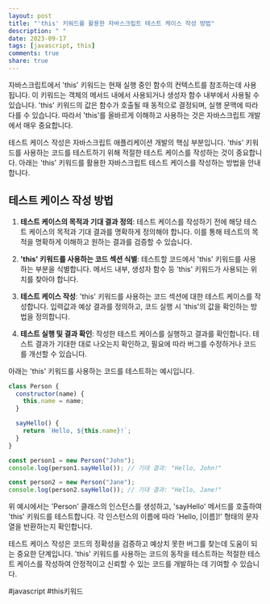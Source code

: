 ```yaml
---
layout: post
title: "'this' 키워드를 활용한 자바스크립트 테스트 케이스 작성 방법"
description: " "
date: 2023-09-17
tags: [javascript, this]
comments: true
share: true
---
```


자바스크립트에서 'this' 키워드는 현재 실행 중인 함수의 컨텍스트를 참조하는데 사용됩니다. 이 키워드는 객체의 메서드 내에서 사용되거나 생성자 함수 내부에서 사용될 수 있습니다. 'this' 키워드의 값은 함수가 호출될 때 동적으로 결정되며, 실행 문맥에 따라 다를 수 있습니다. 따라서 'this'를 올바르게 이해하고 사용하는 것은 자바스크립트 개발에서 매우 중요합니다.

테스트 케이스 작성은 자바스크립트 애플리케이션 개발의 핵심 부분입니다. 'this' 키워드를 사용하는 코드를 테스트하기 위해 적절한 테스트 케이스를 작성하는 것이 중요합니다. 아래는 'this' 키워드를 활용한 자바스크립트 테스트 케이스를 작성하는 방법을 안내합니다.

## 테스트 케이스 작성 방법

1. **테스트 케이스의 목적과 기대 결과 정의**: 테스트 케이스를 작성하기 전에 해당 테스트 케이스의 목적과 기대 결과를 명확하게 정의해야 합니다. 이를 통해 테스트의 목적을 명확하게 이해하고 원하는 결과를 검증할 수 있습니다.

2. **'this' 키워드를 사용하는 코드 섹션 식별**: 테스트할 코드에서 'this' 키워드를 사용하는 부분을 식별합니다. 메서드 내부, 생성자 함수 등 'this' 키워드가 사용되는 위치를 찾아야 합니다.

3. **테스트 케이스 작성**: 'this' 키워드를 사용하는 코드 섹션에 대한 테스트 케이스를 작성합니다. 입력값과 예상 결과를 정의하고, 코드 실행 시 'this'의 값을 확인하는 방법을 정의합니다.

4. **테스트 실행 및 결과 확인**: 작성한 테스트 케이스를 실행하고 결과를 확인합니다. 테스트 결과가 기대한 대로 나오는지 확인하고, 필요에 따라 버그를 수정하거나 코드를 개선할 수 있습니다.

아래는 'this' 키워드를 사용하는 코드를 테스트하는 예시입니다.

```javascript
class Person {
  constructor(name) {
    this.name = name;
  }

  sayHello() {
    return `Hello, ${this.name}!`;
  }
}

const person1 = new Person("John");
console.log(person1.sayHello()); // 기대 결과: "Hello, John!"

const person2 = new Person("Jane");
console.log(person2.sayHello()); // 기대 결과: "Hello, Jane!"
```

위 예시에서는 'Person' 클래스의 인스턴스를 생성하고, 'sayHello' 메서드를 호출하여 'this' 키워드를 테스트합니다. 각 인스턴스의 이름에 따라 'Hello, [이름]!' 형태의 문자열을 반환하는지 확인합니다.

테스트 케이스 작성은 코드의 정확성을 검증하고 예상치 못한 버그를 찾는데 도움이 되는 중요한 단계입니다. 'this' 키워드를 사용하는 코드의 동작을 테스트하는 적절한 테스트 케이스를 작성하여 안정적이고 신뢰할 수 있는 코드를 개발하는 데 기여할 수 있습니다.

#javascript #this키워드